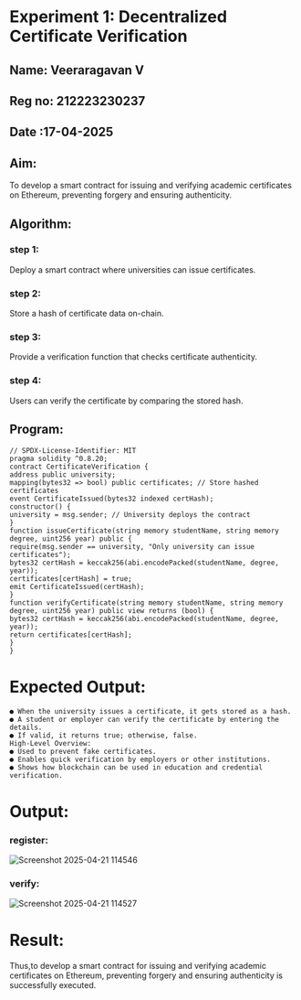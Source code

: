 # Experiment 1: Decentralized Certificate Verification
## Name: Veeraragavan V
## Reg no: 212223230237
## Date :17-04-2025
## Aim:
  To develop a smart contract for issuing and verifying academic certificates on Ethereum, preventing forgery and ensuring authenticity.
## Algorithm:
### step 1:
Deploy a smart contract where universities can issue certificates.
### step 2:
Store a hash of certificate data on-chain.
### step 3:
Provide a verification function that checks certificate authenticity.
### step 4:
Users can verify the certificate by comparing the stored hash.
## Program:
```
// SPDX-License-Identifier: MIT
pragma solidity ^0.8.20;
contract CertificateVerification {
address public university;
mapping(bytes32 => bool) public certificates; // Store hashed certificates
event CertificateIssued(bytes32 indexed certHash);
constructor() {
university = msg.sender; // University deploys the contract
}
function issueCertificate(string memory studentName, string memory degree, uint256 year) public {
require(msg.sender == university, "Only university can issue certificates");
bytes32 certHash = keccak256(abi.encodePacked(studentName, degree, year));
certificates[certHash] = true;
emit CertificateIssued(certHash);
}
function verifyCertificate(string memory studentName, string memory degree, uint256 year) public view returns (bool) {
bytes32 certHash = keccak256(abi.encodePacked(studentName, degree, year));
return certificates[certHash];
}
}
```
# Expected Output:
```
● When the university issues a certificate, it gets stored as a hash.
● A student or employer can verify the certificate by entering the details.
● If valid, it returns true; otherwise, false.
High-Level Overview:
● Used to prevent fake certificates.
● Enables quick verification by employers or other institutions.
● Shows how blockchain can be used in education and credential verification.
```
# Output:
### register:
![Screenshot 2025-04-21 114546](https://github.com/user-attachments/assets/a7819688-a023-4401-80d3-b7e62294357d)
### verify:
![Screenshot 2025-04-21 114527](https://github.com/user-attachments/assets/737dbdbc-b66a-498e-988e-05f60147f4d0)


# Result:
   Thus,to develop a smart contract for issuing and verifying academic certificates on Ethereum, preventing forgery and ensuring authenticity is successfully executed.

